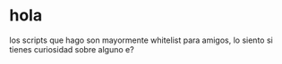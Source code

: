 # hola
los scripts que hago son mayormente whitelist para amigos, lo siento si tienes curiosidad sobre alguno e?
